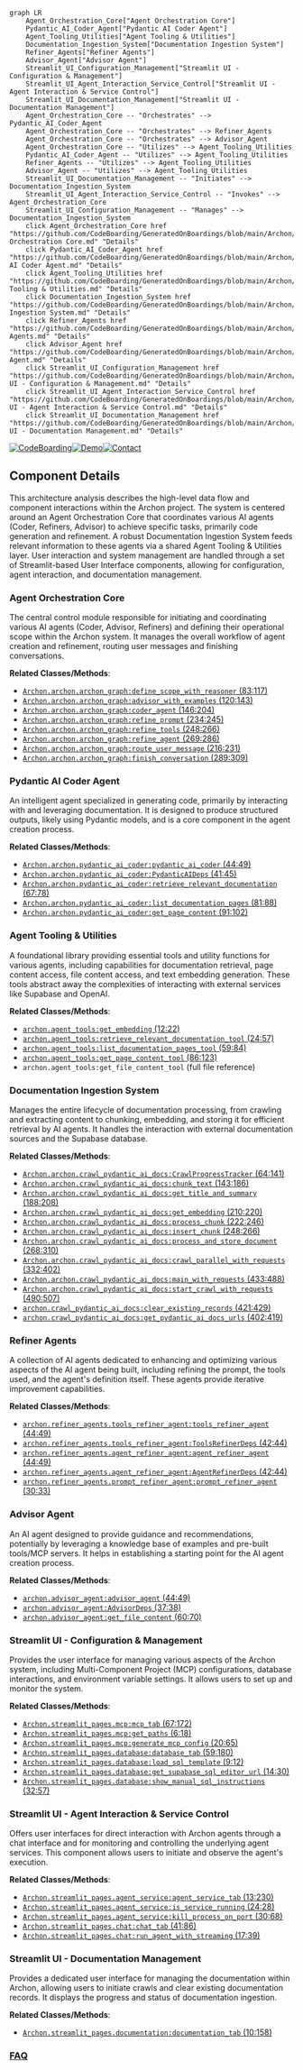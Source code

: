 ```mermaid
graph LR
    Agent_Orchestration_Core["Agent Orchestration Core"]
    Pydantic_AI_Coder_Agent["Pydantic AI Coder Agent"]
    Agent_Tooling_Utilities["Agent Tooling & Utilities"]
    Documentation_Ingestion_System["Documentation Ingestion System"]
    Refiner_Agents["Refiner Agents"]
    Advisor_Agent["Advisor Agent"]
    Streamlit_UI_Configuration_Management["Streamlit UI - Configuration & Management"]
    Streamlit_UI_Agent_Interaction_Service_Control["Streamlit UI - Agent Interaction & Service Control"]
    Streamlit_UI_Documentation_Management["Streamlit UI - Documentation Management"]
    Agent_Orchestration_Core -- "Orchestrates" --> Pydantic_AI_Coder_Agent
    Agent_Orchestration_Core -- "Orchestrates" --> Refiner_Agents
    Agent_Orchestration_Core -- "Orchestrates" --> Advisor_Agent
    Agent_Orchestration_Core -- "Utilizes" --> Agent_Tooling_Utilities
    Pydantic_AI_Coder_Agent -- "Utilizes" --> Agent_Tooling_Utilities
    Refiner_Agents -- "Utilizes" --> Agent_Tooling_Utilities
    Advisor_Agent -- "Utilizes" --> Agent_Tooling_Utilities
    Streamlit_UI_Documentation_Management -- "Initiates" --> Documentation_Ingestion_System
    Streamlit_UI_Agent_Interaction_Service_Control -- "Invokes" --> Agent_Orchestration_Core
    Streamlit_UI_Configuration_Management -- "Manages" --> Documentation_Ingestion_System
    click Agent_Orchestration_Core href "https://github.com/CodeBoarding/GeneratedOnBoardings/blob/main/Archon/Agent Orchestration Core.md" "Details"
    click Pydantic_AI_Coder_Agent href "https://github.com/CodeBoarding/GeneratedOnBoardings/blob/main/Archon/Pydantic AI Coder Agent.md" "Details"
    click Agent_Tooling_Utilities href "https://github.com/CodeBoarding/GeneratedOnBoardings/blob/main/Archon/Agent Tooling & Utilities.md" "Details"
    click Documentation_Ingestion_System href "https://github.com/CodeBoarding/GeneratedOnBoardings/blob/main/Archon/Documentation Ingestion System.md" "Details"
    click Refiner_Agents href "https://github.com/CodeBoarding/GeneratedOnBoardings/blob/main/Archon/Refiner Agents.md" "Details"
    click Advisor_Agent href "https://github.com/CodeBoarding/GeneratedOnBoardings/blob/main/Archon/Advisor Agent.md" "Details"
    click Streamlit_UI_Configuration_Management href "https://github.com/CodeBoarding/GeneratedOnBoardings/blob/main/Archon/Streamlit UI - Configuration & Management.md" "Details"
    click Streamlit_UI_Agent_Interaction_Service_Control href "https://github.com/CodeBoarding/GeneratedOnBoardings/blob/main/Archon/Streamlit UI - Agent Interaction & Service Control.md" "Details"
    click Streamlit_UI_Documentation_Management href "https://github.com/CodeBoarding/GeneratedOnBoardings/blob/main/Archon/Streamlit UI - Documentation Management.md" "Details"
```
[![CodeBoarding](https://img.shields.io/badge/Generated%20by-CodeBoarding-9cf?style=flat-square)](https://github.com/CodeBoarding/GeneratedOnBoardings)[![Demo](https://img.shields.io/badge/Try%20our-Demo-blue?style=flat-square)](https://www.codeboarding.org/demo)[![Contact](https://img.shields.io/badge/Contact%20us%20-%20contact@codeboarding.org-lightgrey?style=flat-square)](mailto:contact@codeboarding.org)

## Component Details

This architecture analysis describes the high-level data flow and component interactions within the Archon project. The system is centered around an Agent Orchestration Core that coordinates various AI agents (Coder, Refiners, Advisor) to achieve specific tasks, primarily code generation and refinement. A robust Documentation Ingestion System feeds relevant information to these agents via a shared Agent Tooling & Utilities layer. User interaction and system management are handled through a set of Streamlit-based User Interface components, allowing for configuration, agent interaction, and documentation management.

### Agent Orchestration Core
The central control module responsible for initiating and coordinating various AI agents (Coder, Advisor, Refiners) and defining their operational scope within the Archon system. It manages the overall workflow of agent creation and refinement, routing user messages and finishing conversations.


**Related Classes/Methods**:

- <a href="https://github.com/coleam00/Archon/blob/master/archon/archon_graph.py#L83-L117" target="_blank" rel="noopener noreferrer">`Archon.archon.archon_graph:define_scope_with_reasoner` (83:117)</a>
- <a href="https://github.com/coleam00/Archon/blob/master/archon/archon_graph.py#L120-L143" target="_blank" rel="noopener noreferrer">`Archon.archon.archon_graph:advisor_with_examples` (120:143)</a>
- <a href="https://github.com/coleam00/Archon/blob/master/archon/archon_graph.py#L146-L204" target="_blank" rel="noopener noreferrer">`Archon.archon.archon_graph:coder_agent` (146:204)</a>
- <a href="https://github.com/coleam00/Archon/blob/master/archon/archon_graph.py#L234-L245" target="_blank" rel="noopener noreferrer">`Archon.archon.archon_graph:refine_prompt` (234:245)</a>
- <a href="https://github.com/coleam00/Archon/blob/master/archon/archon_graph.py#L248-L266" target="_blank" rel="noopener noreferrer">`Archon.archon.archon_graph:refine_tools` (248:266)</a>
- <a href="https://github.com/coleam00/Archon/blob/master/archon/archon_graph.py#L269-L286" target="_blank" rel="noopener noreferrer">`Archon.archon.archon_graph:refine_agent` (269:286)</a>
- <a href="https://github.com/coleam00/Archon/blob/master/archon/archon_graph.py#L216-L231" target="_blank" rel="noopener noreferrer">`Archon.archon.archon_graph:route_user_message` (216:231)</a>
- <a href="https://github.com/coleam00/Archon/blob/master/archon/archon_graph.py#L289-L309" target="_blank" rel="noopener noreferrer">`Archon.archon.archon_graph:finish_conversation` (289:309)</a>


### Pydantic AI Coder Agent
An intelligent agent specialized in generating code, primarily by interacting with and leveraging documentation. It is designed to produce structured outputs, likely using Pydantic models, and is a core component in the agent creation process.


**Related Classes/Methods**:

- <a href="https://github.com/coleam00/Archon/blob/master/archon/pydantic_ai_coder.py#L44-L49" target="_blank" rel="noopener noreferrer">`Archon.archon.pydantic_ai_coder:pydantic_ai_coder` (44:49)</a>
- <a href="https://github.com/coleam00/Archon/blob/master/archon/pydantic_ai_coder.py#L41-L45" target="_blank" rel="noopener noreferrer">`Archon.archon.pydantic_ai_coder:PydanticAIDeps` (41:45)</a>
- <a href="https://github.com/coleam00/Archon/blob/master/archon/pydantic_ai_coder.py#L67-L78" target="_blank" rel="noopener noreferrer">`Archon.archon.pydantic_ai_coder:retrieve_relevant_documentation` (67:78)</a>
- <a href="https://github.com/coleam00/Archon/blob/master/archon/pydantic_ai_coder.py#L81-L88" target="_blank" rel="noopener noreferrer">`Archon.archon.pydantic_ai_coder:list_documentation_pages` (81:88)</a>
- <a href="https://github.com/coleam00/Archon/blob/master/archon/pydantic_ai_coder.py#L91-L102" target="_blank" rel="noopener noreferrer">`Archon.archon.pydantic_ai_coder:get_page_content` (91:102)</a>


### Agent Tooling & Utilities
A foundational library providing essential tools and utility functions for various agents, including capabilities for documentation retrieval, page content access, file content access, and text embedding generation. These tools abstract away the complexities of interacting with external services like Supabase and OpenAI.


**Related Classes/Methods**:

- <a href="https://github.com/coleam00/Archon/blob/master/iterations/v5-parallel-specialized-agents/archon/agent_tools.py#L12-L22" target="_blank" rel="noopener noreferrer">`archon.agent_tools:get_embedding` (12:22)</a>
- <a href="https://github.com/coleam00/Archon/blob/master/iterations/v5-parallel-specialized-agents/archon/agent_tools.py#L24-L57" target="_blank" rel="noopener noreferrer">`archon.agent_tools:retrieve_relevant_documentation_tool` (24:57)</a>
- <a href="https://github.com/coleam00/Archon/blob/master/iterations/v5-parallel-specialized-agents/archon/agent_tools.py#L59-L84" target="_blank" rel="noopener noreferrer">`archon.agent_tools:list_documentation_pages_tool` (59:84)</a>
- <a href="https://github.com/coleam00/Archon/blob/master/iterations/v5-parallel-specialized-agents/archon/agent_tools.py#L86-L123" target="_blank" rel="noopener noreferrer">`archon.agent_tools:get_page_content_tool` (86:123)</a>
- `archon.agent_tools:get_file_content_tool` (full file reference)


### Documentation Ingestion System
Manages the entire lifecycle of documentation processing, from crawling and extracting content to chunking, embedding, and storing it for efficient retrieval by AI agents. It handles the interaction with external documentation sources and the Supabase database.


**Related Classes/Methods**:

- <a href="https://github.com/coleam00/Archon/blob/master/archon/crawl_pydantic_ai_docs.py#L64-L141" target="_blank" rel="noopener noreferrer">`Archon.archon.crawl_pydantic_ai_docs:CrawlProgressTracker` (64:141)</a>
- <a href="https://github.com/coleam00/Archon/blob/master/archon/crawl_pydantic_ai_docs.py#L143-L186" target="_blank" rel="noopener noreferrer">`Archon.archon.crawl_pydantic_ai_docs:chunk_text` (143:186)</a>
- <a href="https://github.com/coleam00/Archon/blob/master/archon/crawl_pydantic_ai_docs.py#L188-L208" target="_blank" rel="noopener noreferrer">`Archon.archon.crawl_pydantic_ai_docs:get_title_and_summary` (188:208)</a>
- <a href="https://github.com/coleam00/Archon/blob/master/archon/crawl_pydantic_ai_docs.py#L210-L220" target="_blank" rel="noopener noreferrer">`Archon.archon.crawl_pydantic_ai_docs:get_embedding` (210:220)</a>
- <a href="https://github.com/coleam00/Archon/blob/master/archon/crawl_pydantic_ai_docs.py#L222-L246" target="_blank" rel="noopener noreferrer">`Archon.archon.crawl_pydantic_ai_docs:process_chunk` (222:246)</a>
- <a href="https://github.com/coleam00/Archon/blob/master/archon/crawl_pydantic_ai_docs.py#L248-L266" target="_blank" rel="noopener noreferrer">`Archon.archon.crawl_pydantic_ai_docs:insert_chunk` (248:266)</a>
- <a href="https://github.com/coleam00/Archon/blob/master/archon/crawl_pydantic_ai_docs.py#L268-L310" target="_blank" rel="noopener noreferrer">`Archon.archon.crawl_pydantic_ai_docs:process_and_store_document` (268:310)</a>
- <a href="https://github.com/coleam00/Archon/blob/master/archon/crawl_pydantic_ai_docs.py#L332-L402" target="_blank" rel="noopener noreferrer">`Archon.archon.crawl_pydantic_ai_docs:crawl_parallel_with_requests` (332:402)</a>
- <a href="https://github.com/coleam00/Archon/blob/master/archon/crawl_pydantic_ai_docs.py#L433-L488" target="_blank" rel="noopener noreferrer">`Archon.archon.crawl_pydantic_ai_docs:main_with_requests` (433:488)</a>
- <a href="https://github.com/coleam00/Archon/blob/master/archon/crawl_pydantic_ai_docs.py#L490-L507" target="_blank" rel="noopener noreferrer">`Archon.archon.crawl_pydantic_ai_docs:start_crawl_with_requests` (490:507)</a>
- <a href="https://github.com/coleam00/Archon/blob/master/iterations/v4-streamlit-ui-overhaul/archon/crawl_pydantic_ai_docs.py#L421-L429" target="_blank" rel="noopener noreferrer">`archon.crawl_pydantic_ai_docs:clear_existing_records` (421:429)</a>
- <a href="https://github.com/coleam00/Archon/blob/master/iterations/v4-streamlit-ui-overhaul/archon/crawl_pydantic_ai_docs.py#L402-L419" target="_blank" rel="noopener noreferrer">`archon.crawl_pydantic_ai_docs:get_pydantic_ai_docs_urls` (402:419)</a>


### Refiner Agents
A collection of AI agents dedicated to enhancing and optimizing various aspects of the AI agent being built, including refining the prompt, the tools used, and the agent's definition itself. These agents provide iterative improvement capabilities.


**Related Classes/Methods**:

- <a href="https://github.com/coleam00/Archon/blob/master/iterations/v5-parallel-specialized-agents/archon/refiner_agents/tools_refiner_agent.py#L44-L49" target="_blank" rel="noopener noreferrer">`archon.refiner_agents.tools_refiner_agent:tools_refiner_agent` (44:49)</a>
- <a href="https://github.com/coleam00/Archon/blob/master/iterations/v5-parallel-specialized-agents/archon/refiner_agents/tools_refiner_agent.py#L42-L44" target="_blank" rel="noopener noreferrer">`archon.refiner_agents.tools_refiner_agent:ToolsRefinerDeps` (42:44)</a>
- <a href="https://github.com/coleam00/Archon/blob/master/iterations/v5-parallel-specialized-agents/archon/refiner_agents/agent_refiner_agent.py#L44-L49" target="_blank" rel="noopener noreferrer">`archon.refiner_agents.agent_refiner_agent:agent_refiner_agent` (44:49)</a>
- <a href="https://github.com/coleam00/Archon/blob/master/iterations/v5-parallel-specialized-agents/archon/refiner_agents/agent_refiner_agent.py#L42-L44" target="_blank" rel="noopener noreferrer">`archon.refiner_agents.agent_refiner_agent:AgentRefinerDeps` (42:44)</a>
- <a href="https://github.com/coleam00/Archon/blob/master/iterations/v5-parallel-specialized-agents/archon/refiner_agents/prompt_refiner_agent.py#L30-L33" target="_blank" rel="noopener noreferrer">`archon.refiner_agents.prompt_refiner_agent:prompt_refiner_agent` (30:33)</a>


### Advisor Agent
An AI agent designed to provide guidance and recommendations, potentially by leveraging a knowledge base of examples and pre-built tools/MCP servers. It helps in establishing a starting point for the AI agent creation process.


**Related Classes/Methods**:

- <a href="https://github.com/coleam00/Archon/blob/master/iterations/v6-tool-library-integration/archon/advisor_agent.py#L44-L49" target="_blank" rel="noopener noreferrer">`archon.advisor_agent:advisor_agent` (44:49)</a>
- <a href="https://github.com/coleam00/Archon/blob/master/iterations/v6-tool-library-integration/archon/advisor_agent.py#L37-L38" target="_blank" rel="noopener noreferrer">`archon.advisor_agent:AdvisorDeps` (37:38)</a>
- <a href="https://github.com/coleam00/Archon/blob/master/iterations/v6-tool-library-integration/archon/advisor_agent.py#L60-L70" target="_blank" rel="noopener noreferrer">`archon.advisor_agent:get_file_content` (60:70)</a>


### Streamlit UI - Configuration & Management
Provides the user interface for managing various aspects of the Archon system, including Multi-Component Project (MCP) configurations, database interactions, and environment variable settings. It allows users to set up and monitor the system.


**Related Classes/Methods**:

- <a href="https://github.com/coleam00/Archon/blob/master/streamlit_pages/mcp.py#L67-L172" target="_blank" rel="noopener noreferrer">`Archon.streamlit_pages.mcp:mcp_tab` (67:172)</a>
- <a href="https://github.com/coleam00/Archon/blob/master/streamlit_pages/mcp.py#L6-L18" target="_blank" rel="noopener noreferrer">`Archon.streamlit_pages.mcp:get_paths` (6:18)</a>
- <a href="https://github.com/coleam00/Archon/blob/master/streamlit_pages/mcp.py#L20-L65" target="_blank" rel="noopener noreferrer">`Archon.streamlit_pages.mcp:generate_mcp_config` (20:65)</a>
- <a href="https://github.com/coleam00/Archon/blob/master/streamlit_pages/database.py#L59-L180" target="_blank" rel="noopener noreferrer">`Archon.streamlit_pages.database:database_tab` (59:180)</a>
- <a href="https://github.com/coleam00/Archon/blob/master/streamlit_pages/database.py#L9-L12" target="_blank" rel="noopener noreferrer">`Archon.streamlit_pages.database:load_sql_template` (9:12)</a>
- <a href="https://github.com/coleam00/Archon/blob/master/streamlit_pages/database.py#L14-L30" target="_blank" rel="noopener noreferrer">`Archon.streamlit_pages.database:get_supabase_sql_editor_url` (14:30)</a>
- <a href="https://github.com/coleam00/Archon/blob/master/streamlit_pages/database.py#L32-L57" target="_blank" rel="noopener noreferrer">`Archon.streamlit_pages.database:show_manual_sql_instructions` (32:57)</a>


### Streamlit UI - Agent Interaction & Service Control
Offers user interfaces for direct interaction with Archon agents through a chat interface and for monitoring and controlling the underlying agent services. This component allows users to initiate and observe the agent's execution.


**Related Classes/Methods**:

- <a href="https://github.com/coleam00/Archon/blob/master/streamlit_pages/agent_service.py#L13-L230" target="_blank" rel="noopener noreferrer">`Archon.streamlit_pages.agent_service:agent_service_tab` (13:230)</a>
- <a href="https://github.com/coleam00/Archon/blob/master/streamlit_pages/agent_service.py#L24-L28" target="_blank" rel="noopener noreferrer">`Archon.streamlit_pages.agent_service:is_service_running` (24:28)</a>
- <a href="https://github.com/coleam00/Archon/blob/master/streamlit_pages/agent_service.py#L30-L68" target="_blank" rel="noopener noreferrer">`Archon.streamlit_pages.agent_service:kill_process_on_port` (30:68)</a>
- <a href="https://github.com/coleam00/Archon/blob/master/streamlit_pages/chat.py#L41-L86" target="_blank" rel="noopener noreferrer">`Archon.streamlit_pages.chat:chat_tab` (41:86)</a>
- <a href="https://github.com/coleam00/Archon/blob/master/streamlit_pages/chat.py#L17-L39" target="_blank" rel="noopener noreferrer">`Archon.streamlit_pages.chat:run_agent_with_streaming` (17:39)</a>


### Streamlit UI - Documentation Management
Provides a dedicated user interface for managing the documentation within Archon, allowing users to initiate crawls and clear existing documentation records. It displays the progress and status of documentation ingestion.


**Related Classes/Methods**:

- <a href="https://github.com/coleam00/Archon/blob/master/streamlit_pages/documentation.py#L10-L158" target="_blank" rel="noopener noreferrer">`Archon.streamlit_pages.documentation:documentation_tab` (10:158)</a>




### [FAQ](https://github.com/CodeBoarding/GeneratedOnBoardings/tree/main?tab=readme-ov-file#faq)